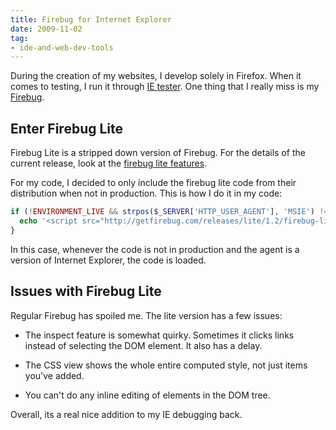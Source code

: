 ```yaml
---
title: Firebug for Internet Explorer
date: 2009-11-02
tag:
- ide-and-web-dev-tools
---
```

During the creation of my websites, I develop solely in Firefox.  When it comes to testing, I run it through [IE tester](http://my-debugbar.com/wiki/IETester/HomePage).  One thing that I really miss is my [Firebug](http://getfirebug.com/).

<!--more-->

## Enter Firebug Lite

Firebug Lite is a stripped down version of Firebug.  For the details of the current release, look at the [firebug lite features](http://getfirebug.com/lite.html).

For my code, I decided to only include the firebug lite code from their distribution when not in production.  This is how I do it in my code:

```php
if (!ENVIRONMENT_LIVE && strpos($_SERVER['HTTP_USER_AGENT'], 'MSIE') !== false) {
  echo '<script src="http://getfirebug.com/releases/lite/1.2/firebug-lite-compressed.js" type="text/javascript"></script>';
}
```

In this case, whenever the code is not in production and the agent is a version of Internet Explorer, the code is loaded.

## Issues with Firebug Lite

Regular Firebug has spoiled me.  The lite version has a few issues:

  * The inspect feature is somewhat quirky.  Sometimes it clicks links instead of selecting the DOM element.  It also has a delay.

  * The CSS view shows the whole entire computed style, not just items you've added.

  * You can't do any inline editing of elements in the DOM tree.

Overall, its a real nice addition to my IE debugging back.
